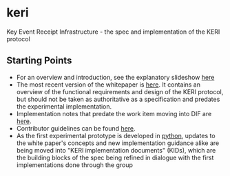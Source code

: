 # keri
Key Event Receipt Infrastructure - the spec and implementation of the KERI protocol

## Starting Points
* For an overview and introduction, see the explanatory slideshow [here](https://github.com/SmithSamuelM/Papers/blob/master/presentations/KERI2_Overview.web.pdf)
* The most recent version of the whitepaper is [here](https://github.com/SmithSamuelM/Papers/blob/master/whitepapers/KERI_WP_2.x.web.pdf). It contains an overview of the functional requirements and design of the KERI protocol, but should not be taken as authoritative as a specification and predates the experimental implementation.
* Implementation notes that predate the work item moving into DIF are [here](implementation.md).
* Contributor guidelines can be found [here](contributing.md).
* As the first experimental prototype is developed in [python](https://github.com/decentralized-identity/keripy), updates to the white paper's concepts and new implementation guidance alike are being moved into "KERI implementation documents" (KIDs), which are the building blocks of the spec being refined in dialogue with the first implementations done through the group

